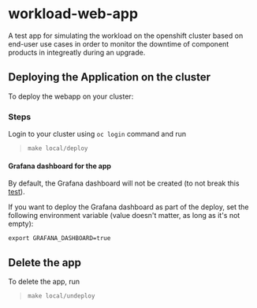 # workload-web-app
A test app for simulating the workload on the openshift cluster based on end-user use cases in order to monitor the downtime of component products in integreatly during an upgrade.


## Deploying the Application on the cluster

To deploy the webapp on your cluster:

### Steps

 Login to your cluster using ` oc login ` command and run 

> ```make local/deploy```

#### Grafana dashboard for the app

By default, the Grafana dashboard will not be created (to not break this [test](https://github.com/integr8ly/integreatly-operator/blob/master/test/common/dashboards_exist.go#L81)).

If you want to deploy the Grafana dashboard as part of the deploy, set the following environment variable (value doesn't matter, as long as it's not empty):

```
export GRAFANA_DASHBOARD=true
```  

## Delete the app

To delete the app, run

> ```make local/undeploy```

